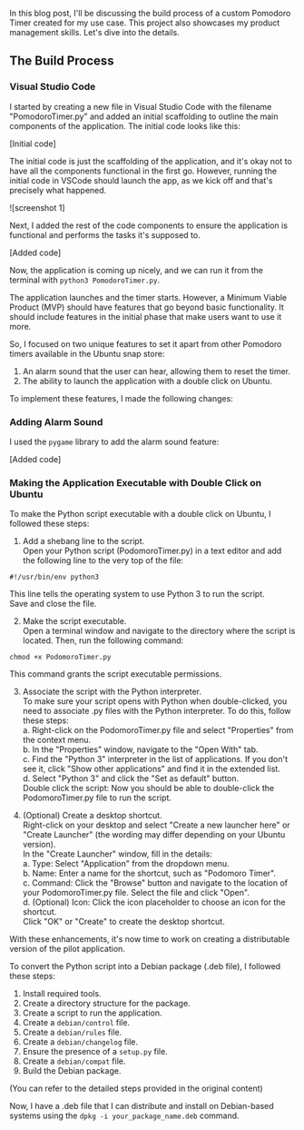In this blog post, I'll be discussing the build process of a custom Pomodoro Timer created for my use case. This project also showcases my product management skills. Let's dive into the details.

## The Build Process

### Visual Studio Code

I started by creating a new file in Visual Studio Code with the filename "PomodoroTimer.py" and added an initial scaffolding to outline the main components of the application. The initial code looks like this:

[Initial code]

The initial code is just the scaffolding of the application, and it's okay not to have all the components functional in the first go. However, running the initial code in VSCode should launch the app, as we kick off and that's precisely what happened.

![screenshot 1]

Next, I added the rest of the code components to ensure the application is functional and performs the tasks it's supposed to.

[Added code]

Now, the application is coming up nicely, and we can run it from the terminal with `python3 PomodoroTimer.py`.

The application launches and the timer starts. However, a Minimum Viable Product (MVP) should have features that go beyond basic functionality. It should include features in the initial phase that make users want to use it more.

So, I focused on two unique features to set it apart from other Pomodoro timers available in the Ubuntu snap store:

1. An alarm sound that the user can hear, allowing them to reset the timer.
2. The ability to launch the application with a double click on Ubuntu.

To implement these features, I made the following changes:

### Adding Alarm Sound

I used the `pygame` library to add the alarm sound feature:

[Added code]

### Making the Application Executable with Double Click on Ubuntu

To make the Python script executable with a double click on Ubuntu, I followed these steps:

1. Add a shebang line to the script.<br>
Open your Python script (PodomoroTimer.py) in a text editor and add the following line to the very top of the file:
```
#!/usr/bin/env python3
```
This line tells the operating system to use Python 3 to run the script.<br>
Save and close the file.

2. Make the script executable.<br>
Open a terminal window and navigate to the directory where the script is located. Then, run the following command:
```
chmod +x PodomoroTimer.py
```
This command grants the script executable permissions.

3. Associate the script with the Python interpreter.<br>
To make sure your script opens with Python when double-clicked, you need to associate .py files with the Python interpreter. To do this, follow these steps:<br>
a. Right-click on the PodomoroTimer.py file and select "Properties" from the context menu.<br>
b. In the "Properties" window, navigate to the "Open With" tab.<br>
c. Find the "Python 3" interpreter in the list of applications. If you don't see it, click "Show other applications" and find it in the extended list.<br>
d. Select "Python 3" and click the "Set as default" button.<br>
Double click the script: Now you should be able to double-click the PodomoroTimer.py file to run the script.<br>

4. (Optional) Create a desktop shortcut.<br>
Right-click on your desktop and select "Create a new launcher here" or "Create Launcher" (the wording may differ depending on your Ubuntu version).<br>
In the "Create Launcher" window, fill in the details:<br>
a. Type: Select "Application" from the dropdown menu.<br>
b. Name: Enter a name for the shortcut, such as "Podomoro Timer".<br>
c. Command: Click the "Browse" button and navigate to the location of your PodomoroTimer.py file. Select the file and click "Open".<br>
d. (Optional) Icon: Click the icon placeholder to choose an icon for the shortcut.<br>
Click "OK" or "Create" to create the desktop shortcut.<br>

With these enhancements, it's now time to work on creating a distributable version of the pilot application.

To convert the Python script into a Debian package (.deb file), I followed these steps:

1. Install required tools.
2. Create a directory structure for the package.
3. Create a script to run the application.
4. Create a `debian/control` file.
5. Create a `debian/rules` file.
6. Create a `debian/changelog` file.
7. Ensure the presence of a `setup.py` file.
8. Create a `debian/compat` file.
9. Build the Debian package.

(You can refer to the detailed steps provided in the original content)

Now, I have a .deb file that I can distribute and install on Debian-based systems using the `dpkg -i your_package_name.deb` command.

